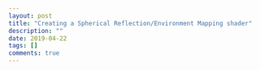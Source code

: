 ```yaml
---
layout: post
title: "Creating a Spherical Reflection/Environment Mapping shader"
description: ""
date: 2019-04-22
tags: []
comments: true
---
```

